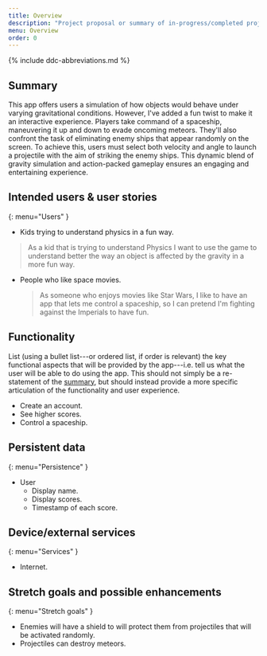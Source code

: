 ```yaml
---
title: Overview
description: "Project proposal or summary of in-progress/completed project."
menu: Overview
order: 0
---
```


{% include ddc-abbreviations.md %}

## Summary
This app offers users a simulation of how objects would behave under varying gravitational conditions. 
However, I've added a fun twist to make it an interactive experience. Players take command of a spaceship, 
maneuvering it up and down to evade oncoming meteors. They'll also confront the task of eliminating enemy ships 
that appear randomly on the screen. To achieve this, users must select both velocity and angle to launch a projectile 
with the aim of striking the enemy ships. This dynamic blend of gravity simulation and action-packed gameplay 
ensures an engaging and entertaining experience.


[//]: # (This app lets users experience a simulation of how objects would behave if it was falling in different gravities, but I'm trying to do it )

[//]: # (in a more fun way, so the user will be able to play with that idea. The user will be able to control a spaceship moving it )

[//]: # (up and down trying to avoid the meteors that will be flying in the opposite direction, also the user will have to destroy)

[//]: # (enemy's ship that will be display in random position in the screen, to destroy the enemy's ship the user will have to select)

[//]: # (the velocity and an angle to shoot a projectile with the intention of hit the enemy's ships.)


## Intended users & user stories
{: menu="Users" }

* Kids trying to understand physics in a fun way. 

> As a kid that is trying to understand Physics I want to use the game to understand better the way an object is affected by the gravity in a more fun way. 


* People who like space movies.

    > As someone who enjoys movies like Star Wars, I like to have an app that lets me control a spaceship, so I can pretend I'm fighting against the Imperials to have fun.

## Functionality

List (using a bullet list---or ordered list, if order is relevant) the key functional aspects that will be provided by the app---i.e. tell us what the user will be able to do using the app. This should not simply be a re-statement of the [summary](#summary), but should instead provide a more specific articulation of the functionality and user experience.
* Create an account.
* See higher scores.
* Control a spaceship.

## Persistent data
{: menu="Persistence" }

[//]: # (Using a bullet list, list what content will be stored on the Android device. This should include any information that users of your app would expect to be maintained &#40;i.e. without connection to a server&#41; across multiple sessions of use.)

[//]: # ()
[//]: # (For example, this starter app already includes the necessary data model elements and data-access code to store & retrieve the following )

* User
    * Display name.
    * Display scores.
    * Timestamp of each score.
    
## Device/external services
{: menu="Services" }

[//]: # (If the client component will need to access special services of the device &#40;e.g. sensors, contacts, messaging&#41;, list them here using a bullet list. Also, if the client component will need to access already-existing external services &#40;e.g. real-time weather data, Open Movie Database, Open Trivia Database&#41;, those should also be listed here; any such references to external services should include links to the main page or API description page for the service.)
* Internet.

## Stretch goals and possible enhancements 
{: menu="Stretch goals" }
* Enemies will have a shield to will protect them from projectiles that will be activated randomly.
* Projectiles can destroy meteors.

[//]: # (If you can identify functional elements of the software that you think might not be achievable in the scope of the project, but which would nonetheless add significant value if you were able to include them, list them here. For now, we recommend listing them in order of complexity/amount of work, from the least to the most.)
